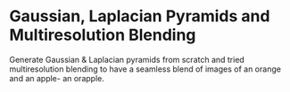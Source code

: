 # Gaussian, Laplacian Pyramids and Multiresolution Blending
 Generate Gaussian & Laplacian pyramids from scratch and tried multiresolution blending to have a seamless blend of images of an orange and an apple- an orapple.
